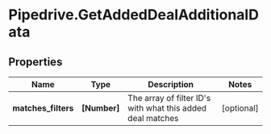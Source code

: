 # Pipedrive.GetAddedDealAdditionalData

## Properties

Name | Type | Description | Notes
------------ | ------------- | ------------- | -------------
**matches_filters** | **[Number]** | The array of filter ID&#39;s with what this added deal matches | [optional] 


